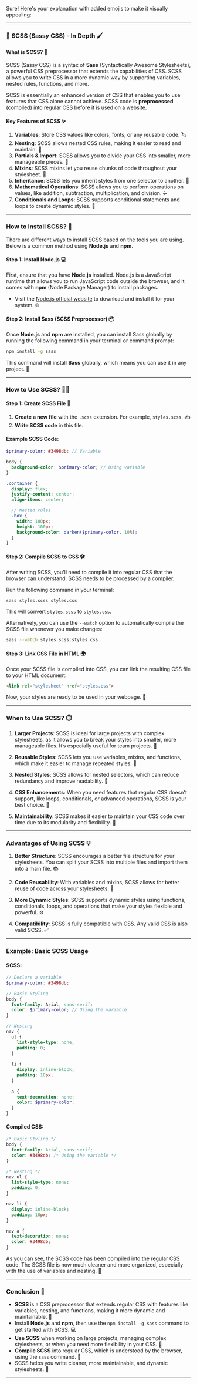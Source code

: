 Sure! Here's your explanation with added emojis to make it visually appealing:

---

### 🎨 **SCSS (Sassy CSS) - In Depth** 🖌️

#### **What is SCSS?** 🤔
SCSS (Sassy CSS) is a syntax of **Sass** (Syntactically Awesome Stylesheets), a powerful CSS preprocessor that extends the capabilities of CSS. SCSS allows you to write CSS in a more dynamic way by supporting variables, nested rules, functions, and more.

SCSS is essentially an enhanced version of CSS that enables you to use features that CSS alone cannot achieve. SCSS code is **preprocessed** (compiled) into regular CSS before it is used on a website.

#### **Key Features of SCSS** ✨
1. **Variables**: Store CSS values like colors, fonts, or any reusable code. 🏷️
2. **Nesting**: SCSS allows nested CSS rules, making it easier to read and maintain. 📑
3. **Partials & Import**: SCSS allows you to divide your CSS into smaller, more manageable pieces. 📂
4. **Mixins**: SCSS mixins let you reuse chunks of code throughout your stylesheet. 🔄
5. **Inheritance**: SCSS lets you inherit styles from one selector to another. 🔗
6. **Mathematical Operations**: SCSS allows you to perform operations on values, like addition, subtraction, multiplication, and division. ➗
7. **Conditionals and Loops**: SCSS supports conditional statements and loops to create dynamic styles. 🔄

---

### **How to Install SCSS?** 🔧

There are different ways to install SCSS based on the tools you are using. Below is a common method using **Node.js** and **npm**.

#### **Step 1: Install Node.js** 💻
First, ensure that you have **Node.js** installed. Node.js is a JavaScript runtime that allows you to run JavaScript code outside the browser, and it comes with **npm** (Node Package Manager) to install packages.

- Visit the [Node.js official website](https://nodejs.org/) to download and install it for your system. 🌐

#### **Step 2: Install Sass (SCSS Preprocessor)** 📦

Once **Node.js** and **npm** are installed, you can install Sass globally by running the following command in your terminal or command prompt:

```bash
npm install -g sass
```

This command will install **Sass** globally, which means you can use it in any project. 🚀

---

### **How to Use SCSS?** 🧑‍💻

#### **Step 1: Create SCSS File** 📁
1. **Create a new file** with the `.scss` extension. For example, `styles.scss`. ✍️
2. **Write SCSS code** in this file.

#### **Example SCSS Code:**
```scss
$primary-color: #3498db; // Variable

body {
  background-color: $primary-color; // Using variable
}

.container {
  display: flex;
  justify-content: center;
  align-items: center;

  // Nested rules
  .box {
    width: 100px;
    height: 100px;
    background-color: darken($primary-color, 10%);
  }
}
```

#### **Step 2: Compile SCSS to CSS** 🛠️

After writing SCSS, you'll need to compile it into regular CSS that the browser can understand. SCSS needs to be processed by a compiler.

Run the following command in your terminal:

```bash
sass styles.scss styles.css
```

This will convert `styles.scss` to `styles.css`.

Alternatively, you can use the `--watch` option to automatically compile the SCSS file whenever you make changes:

```bash
sass --watch styles.scss:styles.css
```

#### **Step 3: Link CSS File in HTML** 🌍

Once your SCSS file is compiled into CSS, you can link the resulting CSS file to your HTML document:

```html
<link rel="stylesheet" href="styles.css">
```

Now, your styles are ready to be used in your webpage. 🎉

---

### **When to Use SCSS?** ⏱️

1. **Larger Projects**: SCSS is ideal for large projects with complex stylesheets, as it allows you to break your styles into smaller, more manageable files. It’s especially useful for team projects. 👥
   
2. **Reusable Styles**: SCSS lets you use variables, mixins, and functions, which make it easier to manage repeated styles. 🔄

3. **Nested Styles**: SCSS allows for nested selectors, which can reduce redundancy and improve readability. 📜

4. **CSS Enhancements**: When you need features that regular CSS doesn't support, like loops, conditionals, or advanced operations, SCSS is your best choice. 🎨

5. **Maintainability**: SCSS makes it easier to maintain your CSS code over time due to its modularity and flexibility. 🔧

---

### **Advantages of Using SCSS** 💡

1. **Better Structure**: SCSS encourages a better file structure for your stylesheets. You can split your SCSS into multiple files and import them into a main file. 📚
   
2. **Code Reusability**: With variables and mixins, SCSS allows for better reuse of code across your stylesheets. 🔁

3. **More Dynamic Styles**: SCSS supports dynamic styles using functions, conditionals, loops, and operations that make your styles flexible and powerful. ⚙️

4. **Compatibility**: SCSS is fully compatible with CSS. Any valid CSS is also valid SCSS. ✅

---

### **Example: Basic SCSS Usage**

#### **SCSS:**
```scss
// Declare a variable
$primary-color: #3498db;

// Basic Styling
body {
  font-family: Arial, sans-serif;
  color: $primary-color; // Using the variable
}

// Nesting
nav {
  ul {
    list-style-type: none;
    padding: 0;
  }
  
  li {
    display: inline-block;
    padding: 10px;
  }
  
  a {
    text-decoration: none;
    color: $primary-color;
  }
}
```

#### **Compiled CSS:**
```css
/* Basic Styling */
body {
  font-family: Arial, sans-serif;
  color: #3498db; /* Using the variable */
}

/* Nesting */
nav ul {
  list-style-type: none;
  padding: 0;
}

nav li {
  display: inline-block;
  padding: 10px;
}

nav a {
  text-decoration: none;
  color: #3498db;
}
```

As you can see, the SCSS code has been compiled into the regular CSS code. The SCSS file is now much cleaner and more organized, especially with the use of variables and nesting. 🎉

---

### **Conclusion** 🏁

- **SCSS** is a CSS preprocessor that extends regular CSS with features like variables, nesting, and functions, making it more dynamic and maintainable. 🌟
- Install **Node.js** and **npm**, then use the `npm install -g sass` command to get started with SCSS. 💻
- **Use SCSS** when working on large projects, managing complex stylesheets, or when you need more flexibility in your CSS. 🔧
- **Compile SCSS** into regular CSS, which is understood by the browser, using the `sass` command. 🔄
- SCSS helps you write cleaner, more maintainable, and dynamic stylesheets. 📝



---